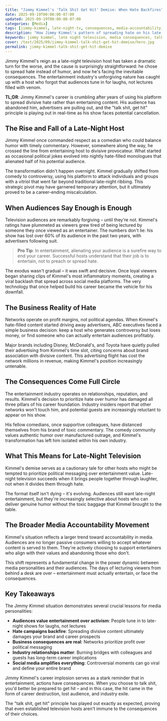```yaml
---
title: "Jimmy Kimmel's 'Talk Shit Get Hit' Demise: When Hate Backfires"
date: 2025-09-19T00:00:00-07:00
updated: 2025-09-19T00:00:00-07:00
categories: [Media]
tags: [jimmy-kimmel, late-night-tv, consequences, media-accountability, television]
description: "How Jimmy Kimmel's pattern of spreading hate on his late-night show led to his professional downfall and the harsh reality of consequences in media."
keywords: jimmy kimmel, late night television, media consequences, talk show controversy, television accountability
cover: /test/2025/09/jimmy-kimmel-talk-shit-get-hit-demise/hero.jpg
permalink: jimmy-kimmel-talk-shit-get-hit-demise
---
```


<!-- alt: Empty late-night TV studio with single spotlight illuminating abandoned host desk amid darkened audience seating -->

Jimmy Kimmel's reign as a late-night television host has taken a dramatic turn for the worse, and the cause is surprisingly straightforward: he chose to spread hate instead of humor, and now he's facing the inevitable consequences. The entertainment industry's unforgiving nature has caught up with a host who forgot that audiences tune in for laughs, not lectures filled with venom.

**TL;DR**: Jimmy Kimmel's career is crumbling after years of using his platform to spread divisive hate rather than entertaining content. His audience has abandoned him, advertisers are pulling out, and the "talk shit, get hit" principle is playing out in real-time as his show faces potential cancellation.

<!-- more -->

## The Rise and Fall of a Late-Night Host

Jimmy Kimmel once commanded respect as a comedian who could balance humor with timely commentary. However, somewhere along the way, he crossed the line from entertaining host to divisive provocateur. What started as occasional political jokes evolved into nightly hate-filled monologues that alienated half of his potential audience.

The transformation didn't happen overnight. Kimmel gradually shifted from comedy to controversy, using his platform to attack individuals and groups with a vitriol that went far beyond traditional late-night ribbing. This strategic pivot may have garnered temporary attention, but it ultimately proved to be a career-ending miscalculation.

## When Audiences Say Enough is Enough

Television audiences are remarkably forgiving – until they're not. Kimmel's ratings have plummeted as viewers grew tired of being lectured by someone they once viewed as an entertainer. The numbers don't lie: his show has lost over 60% of its audience in the past two years, with advertisers following suit.

> **Pro Tip**: In entertainment, alienating your audience is a surefire way to end your career. Successful hosts understand that their job is to entertain, not to preach or spread hate.

The exodus wasn't gradual – it was swift and decisive. Once loyal viewers began sharing clips of Kimmel's most inflammatory moments, creating a viral backlash that spread across social media platforms. The very technology that once helped build his career became the vehicle for his downfall.

## The Business Reality of Hate

Networks operate on profit margins, not political agendas. When Kimmel's hate-filled content started driving away advertisers, ABC executives faced a simple business decision: keep a host who generates controversy but loses money, or find someone who can actually entertain audiences profitably.

Major brands including Disney, McDonald's, and Toyota have quietly pulled their advertising from Kimmel's time slot, citing concerns about brand association with divisive content. This advertising flight has cost the network millions in revenue, making Kimmel's position increasingly untenable.

## The Consequences Come Full Circle

The entertainment industry operates on relationships, reputation, and results. Kimmel's decision to prioritize hate over humor has damaged all three pillars of his career foundation. Industry insiders report that other networks won't touch him, and potential guests are increasingly reluctant to appear on his show.

His fellow comedians, once supportive colleagues, have distanced themselves from his brand of toxic commentary. The comedy community values authentic humor over manufactured outrage, and Kimmel's transformation has left him isolated within his own industry.

## What This Means for Late-Night Television

Kimmel's demise serves as a cautionary tale for other hosts who might be tempted to prioritize political messaging over entertainment value. Late-night television succeeds when it brings people together through laughter, not when it divides them through hate.

The format itself isn't dying – it's evolving. Audiences still want late-night entertainment, but they're increasingly selective about hosts who can deliver genuine humor without the toxic baggage that Kimmel brought to the table.

## The Broader Media Accountability Movement

Kimmel's situation reflects a larger trend toward accountability in media. Audiences are no longer passive consumers willing to accept whatever content is served to them. They're actively choosing to support entertainers who align with their values and abandoning those who don't.

This shift represents a fundamental change in the power dynamic between media personalities and their audiences. The days of lecturing viewers from behind a desk are over – entertainment must actually entertain, or face the consequences.

## Key Takeaways

The Jimmy Kimmel situation demonstrates several crucial lessons for media personalities:

- **Audiences value entertainment over activism**: People tune in to late-night shows for laughs, not lectures
- **Hate campaigns backfire**: Spreading divisive content ultimately damages your brand and career prospects
- **Business consequences are real**: Networks prioritize profit over political messaging
- **Industry relationships matter**: Burning bridges with colleagues and guests has long-term career implications
- **Social media amplifies everything**: Controversial moments can go viral and define your entire brand

Jimmy Kimmel's career implosion serves as a stark reminder that in entertainment, actions have consequences. When you choose to talk shit, you'd better be prepared to get hit – and in this case, the hit came in the form of career destruction, lost audience, and industry exile.

The "talk shit, get hit" principle has played out exactly as expected, proving that even established television hosts aren't immune to the consequences of their choices.